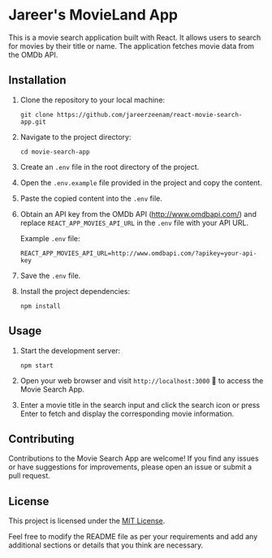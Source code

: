 
# Jareer's MovieLand App


This is a movie search application built with React. It allows users to search for movies by their title or name. The application fetches movie data from the OMDb API.

## Installation

1. Clone the repository to your local machine:

   ```shell
   git clone https://github.com/jareerzeenam/react-movie-search-app.git
   ```

2. Navigate to the project directory:

   ```shell
   cd movie-search-app
   ```

3. Create an `.env` file in the root directory of the project.

4. Open the `.env.example` file provided in the project and copy the content.

5. Paste the copied content into the `.env` file.

6. Obtain an API key from the OMDb API (http://www.omdbapi.com/) and replace `REACT_APP_MOVIES_API_URL` in the `.env` file with your API URL.

   Example `.env` file:

   ```shell
   REACT_APP_MOVIES_API_URL=http://www.omdbapi.com/?apikey=your-api-key
   ```

7. Save the `.env` file.

8. Install the project dependencies:

   ```shell
   npm install
   ```

## Usage

1. Start the development server:

   ```shell
   npm start
   ```

2. Open your web browser and visit `http://localhost:3000` 🚀 to access the Movie Search App.

3. Enter a movie title in the search input and click the search icon or press Enter to fetch and display the corresponding movie information.

## Contributing

Contributions to the Movie Search App are welcome! If you find any issues or have suggestions for improvements, please open an issue or submit a pull request.

## License

This project is licensed under the [MIT License](LICENSE).


Feel free to modify the README file as per your requirements and add any additional sections or details that you think are necessary.